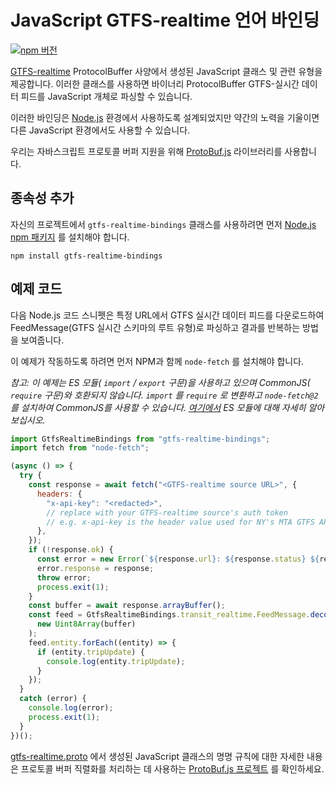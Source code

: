 # JavaScript GTFS-realtime 언어 바인딩

[![npm 버전](https://badge.fury.io/js/gtfs-realtime-bindings.svg)](http://badge.fury.io/js/gtfs-realtime-bindings)

[GTFS-realtime](https://github.com/google/transit/tree/master/gtfs-realtime) ProtocolBuffer 사양에서 생성된 JavaScript 클래스 및 관련 유형을 제공합니다. 이러한 클래스를 사용하면 바이너리 ProtocolBuffer GTFS-실시간 데이터 피드를 JavaScript 개체로 파싱할 수 있습니다.

이러한 바인딩은 [Node.js](http://nodejs.org/) 환경에서 사용하도록 설계되었지만 약간의 노력을 기울이면 다른 JavaScript 환경에서도 사용할 수 있습니다.

우리는 자바스크립트 프로토콜 버퍼 지원을 위해 [ProtoBuf.js](https://github.com/dcodeIO/ProtoBuf.js) 라이브러리를 사용합니다.

## 종속성 추가

자신의 프로젝트에서 `gtfs-realtime-bindings` 클래스를 사용하려면 먼저 [Node.js npm 패키지](https://www.npmjs.com/package/gtfs-realtime-bindings) 를 설치해야 합니다.

    npm install gtfs-realtime-bindings

## 예제 코드

다음 Node.js 코드 스니펫은 특정 URL에서 GTFS 실시간 데이터 피드를 다운로드하여 FeedMessage(GTFS 실시간 스키마의 루트 유형)로 파싱하고 결과를 반복하는 방법을 보여줍니다.

이 예제가 작동하도록 하려면 먼저 NPM과 함께 `node-fetch` 를 설치해야 합니다.

_참고: 이 예제는 ES 모듈( `import` / `export` 구문)을 사용하고 있으며 CommonJS( `require` 구문)와 호환되지 않습니다. `import` 를 `require` 로 변환하고 `node-fetch@2` 를 설치하여 CommonJS를 사용할 수 있습니다. [여기에서](https://nodejs.org/api/esm.html) ES 모듈에 대해 자세히 알아보십시오._

```javascript
import GtfsRealtimeBindings from "gtfs-realtime-bindings";
import fetch from "node-fetch";

(async () => {
  try {
    const response = await fetch("<GTFS-realtime source URL>", {
      headers: {
        "x-api-key": "<redacted>",
        // replace with your GTFS-realtime source's auth token
        // e.g. x-api-key is the header value used for NY's MTA GTFS APIs
      },
    });
    if (!response.ok) {
      const error = new Error(`${response.url}: ${response.status} ${response.statusText}`);
      error.response = response;
      throw error;
      process.exit(1);
    }
    const buffer = await response.arrayBuffer();
    const feed = GtfsRealtimeBindings.transit_realtime.FeedMessage.decode(
      new Uint8Array(buffer)
    );
    feed.entity.forEach((entity) => {
      if (entity.tripUpdate) {
        console.log(entity.tripUpdate);
      }
    });
  }
  catch (error) {
    console.log(error);
    process.exit(1);
  }
})();
```

[gtfs-realtime.proto](https://github.com/google/transit/blob/master/gtfs-realtime/proto/gtfs-realtime.proto) 에서 생성된 JavaScript 클래스의 명명 규칙에 대한 자세한 내용은 프로토콜 버퍼 직렬화를 처리하는 데 사용하는 [ProtoBuf.js 프로젝트](https://github.com/dcodeIO/ProtoBuf.js/wiki) 를 확인하세요.
